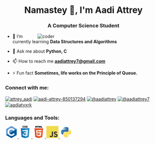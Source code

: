 <h1 align="center">Namastey 🙏, I'm Aadi Attrey</h1>
<h3 align="center">A Computer Science Student</h3>
<img width="400" align="right" alt="coder"  align="right" alt="coder" src="https://camo.githubusercontent.com/19db51af5f90f1b152bc0b9078f5fe97053955be5074f03f17019c70345bdcdb/68747470733a2f2f6d69726f2e6d656469756d2e636f6d2f6d61782f313336302f302a37513379765349765f7430696f4a2d5a2e676966">

- 🌱 I’m currently learning **Data Structures and Algorithms**

- 💬 Ask me about **Python, C**

- 📫 How to reach me **aadiattrey7@gmail.com**

- ⚡ Fun fact **Sometimes, life works on the Principle of Queue.**

<h3 align="left">Connect with me:</h3>
<p align="left">
<a href="https://twitter.com/attrey_aadi" target="_blank"><img align="center" src="https://raw.githubusercontent.com/rahuldkjain/github-profile-readme-generator/master/src/images/icons/Social/twitter.svg" alt="attrey_aadi" height="30" width="40" /></a>
<a href="https://linkedin.com/in/aadi-attrey-850137294" target="_blank"><img align="center" src="https://raw.githubusercontent.com/rahuldkjain/github-profile-readme-generator/master/src/images/icons/Social/linked-in-alt.svg" alt="aadi-attrey-850137294" height="30" width="40" /></a>
<a href="https://www.codechef.com/users/@aadiattrey" target="_blank"><img align="center" src="https://cdn.jsdelivr.net/npm/simple-icons@3.1.0/icons/codechef.svg" alt="@aadiattrey" height="30" width="40" /></a>
<a href="https://www.hackerrank.com/@aadiattrey7" target="_blank"><img align="center" src="https://raw.githubusercontent.com/rahuldkjain/github-profile-readme-generator/master/src/images/icons/Social/hackerrank.svg" alt="@aadiattrey7" height="30" width="40" /></a>
<a href="https://auth.geeksforgeeks.org/user/aadiatyxrk" target="_blank"><img align="center" src="https://raw.githubusercontent.com/rahuldkjain/github-profile-readme-generator/master/src/images/icons/Social/geeks-for-geeks.svg" alt="aadiatyxrk" height="30" width="40" /></a>
</p>

<h3 align="left">Languages and Tools:</h3>
<p align="left"> <a href="https://www.cprogramming.com/" target="_blank" rel="noreferrer"> <img src="https://raw.githubusercontent.com/devicons/devicon/master/icons/c/c-original.svg" alt="c" width="40" height="40"/> </a> <a href="https://www.w3schools.com/css/" target="_blank" rel="noreferrer"> <img src="https://raw.githubusercontent.com/devicons/devicon/master/icons/css3/css3-original-wordmark.svg" alt="css3" width="40" height="40"/> </a> <a href="https://www.w3.org/html/" target="_blank" rel="noreferrer"> <img src="https://raw.githubusercontent.com/devicons/devicon/master/icons/html5/html5-original-wordmark.svg" alt="html5" width="40" height="40"/> </a> <a href="https://developer.mozilla.org/en-US/docs/Web/JavaScript" target="_blank" rel="noreferrer"> <img src="https://raw.githubusercontent.com/devicons/devicon/master/icons/javascript/javascript-original.svg" alt="javascript" width="40" height="40"/> </a> <a href="https://www.python.org" target="_blank" rel="noreferrer"> <img src="https://raw.githubusercontent.com/devicons/devicon/master/icons/python/python-original.svg" alt="python" width="40" height="40"/> </a> </p>

